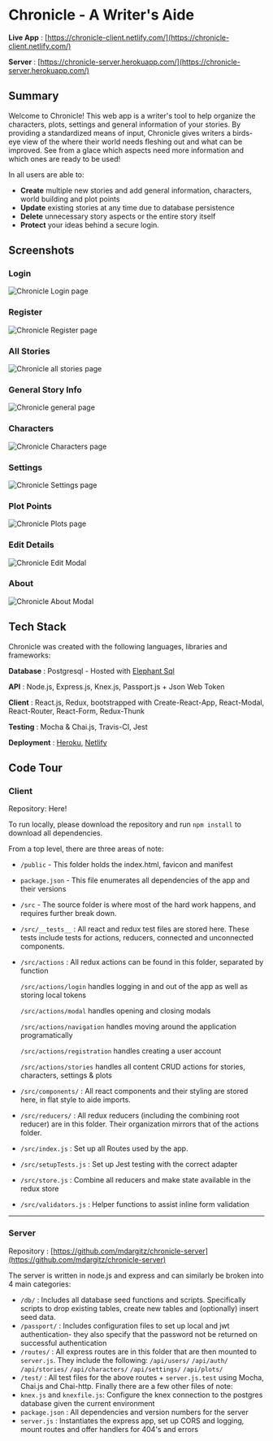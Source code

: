 Chronicle - A Writer's Aide
======
**Live App** : [https://chronicle-client.netlify.com/](https://chronicle-client.netlify.com/)

**Server** : [https://chronicle-server.herokuapp.com/](https://chronicle-server.herokuapp.com/)


Summary
------
Welcome to Chronicle! This web app is a writer's tool to help organize the characters, plots, settings and general information of your stories. By providing a standardized means of input, Chronicle gives writers a birds-eye view of the where their world needs fleshing out and what can be improved. See from a glace which aspects need more information and which ones are ready to be used!

In all users are able to:
* **Create** multiple new stories and add general information, characters, world building and plot points
* **Update** existing stories at any time due to database persistence
* **Delete** unnecessary story aspects or the entire story itself
* **Protect** your ideas behind a secure login.



Screenshots
------

### Login
![Chronicle Login page](https://i.imgur.com/HbEwyu5.jpg "Login")

### Register
![Chronicle Register page](https://i.imgur.com/YjIHhCP.png "Register")

### All Stories
![Chronicle all stories page](https://i.imgur.com/wD374rI.png "All Stories")

### General Story Info
![Chronicle general page](https://i.imgur.com/7uJGsXg.png "General")

### Characters
![Chronicle Characters page](https://i.imgur.com/J9ZRkq3.png "Characters")

### Settings
![Chronicle Settings page](https://i.imgur.com/ZYkTUvu.png "Settings")

### Plot Points
![Chronicle Plots page](https://i.imgur.com/i55g8Uw.png "Plots")

### Edit Details
![Chronicle Edit Modal](https://i.imgur.com/dh8P05N.png "Edit")

### About
![Chronicle About Modal](https://i.imgur.com/HGipTmm.png "About")


Tech Stack
------
Chronicle was created with the following languages, libraries and frameworks:

**Database** : Postgresql - Hosted with [Elephant Sql](https://www.elephantsql.com/)

**API** : Node.js, Express.js, Knex.js, Passport.js + Json Web Token

**Client** : React.js, Redux, bootstrapped with Create-React-App, React-Modal, React-Router, React-Form, Redux-Thunk

**Testing** : Mocha & Chai.js, Travis-CI, Jest

**Deployment** : [Heroku](https://www.herokud.com/), [Netlify](https://www.netlify.com/)

Code Tour
------
### Client  

Repository: Here!

To run locally, please download the repository and run `npm install` to download all dependencies.

From a top level, there are three areas of note:
* `/public` - This folder holds the index.html, favicon and manifest
* `package.json` - This file enumerates all dependencies of the app and their versions
* `/src` - The source folder is where most of the hard work happens, and requires further break down.


* `/src/__tests__` : All react and redux test files are stored here. These tests include tests for actions, reducers, connected and unconnected components.
* `/src/actions` : All redux actions can be found in this folder, separated by function

     `/src/actions/login` handles logging in and out of the app as well as storing local tokens
     
     `/src/actions/modal` handles opening and closing modals
     
     `/src/actions/navigation` handles moving around the application programatically
     
     `/src/actions/registration` handles creating a user account
     
     `/src/actions/stories` handles all content CRUD actions for stories, characters, settings & plots

* `/src/components/` : All react components and their styling are stored here, in flat style to aide imports.
* `/src/reducers/` : All redux reducers (including the combining root reducer) are in this folder. Their organization mirrors that of the actions folder.
* `/src/index.js` : Set up all Routes used by the app.
* `/src/setupTests.js` : Set up Jest testing with the correct adapter
* `/src/store.js` : Combine all reducers and make state available in the redux store
* `/src/validators.js` : Helper functions to assist inline form validation

---

### Server
Repository : [https://github.com/mdargitz/chronicle-server](https://github.com/mdargitz/chronicle-server)

The server is written in node.js and express and can similarly be broken into 4 main categories:
* `/db/` : Includes all database seed functions and scripts. Specifically scripts to drop existing tables, create new tables and (optionally) insert seed data.
* `/passport/` : Includes configuration files to set up local and jwt authentication- they also specify that the password not be returned on successful authentication
* `/routes/` : All express routes are in this folder that are then mounted to `server.js`. They include the following: 
`/api/users/`
`/api/auth/`
`/api/stories/`
`/api/characters/`
`/api/settings/`
`/api/plots/`
* `/test/` : All test files for the above routes + `server.js.test` using Mocha, Chai.js and Chai-http.
Finally there are a few other files of note:
* `knex.js` and `knexfile.js`: Configure the knex connection to the postgres database given the current environment
* `package.json` : All dependencies and version numbers for the server
* `server.js` : Instantiates the express app, set up CORS and logging, mount routes and offer handlers for 404's and errors
